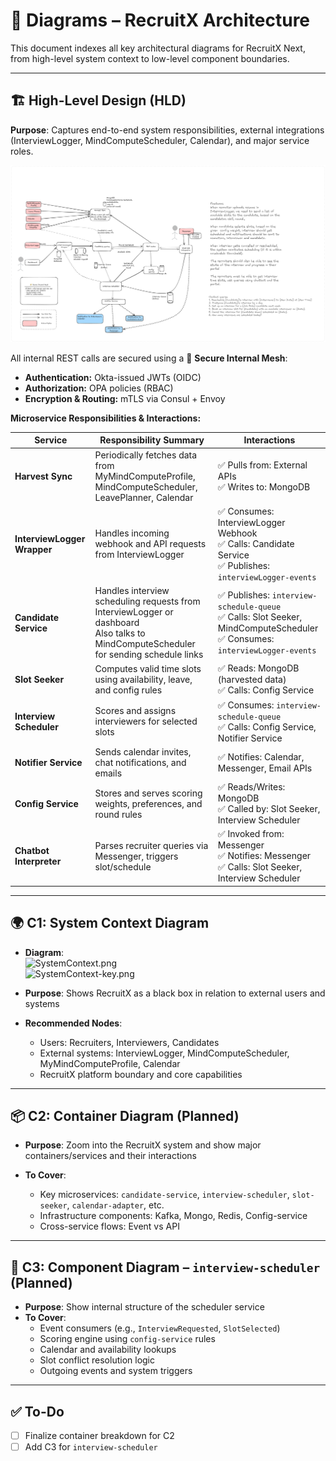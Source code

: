 # 🧭 Diagrams – RecruitX Architecture

This document indexes all key architectural diagrams for RecruitX Next, from high-level system context to low-level
component boundaries.

---

## 🏗️ High-Level Design (HLD)

**Purpose**: Captures end-to-end system responsibilities, external integrations (InterviewLogger, MindComputeScheduler, Calendar), and
major service roles.
 
![HLD.png](../images/HLD.png)

All internal REST calls are secured using a 🔐 **Secure Internal Mesh**:

- **Authentication:** Okta-issued JWTs (OIDC)
- **Authorization:** OPA policies (RBAC)
- **Encryption & Routing:** mTLS via Consul + Envoy

**Microservice Responsibilities & Interactions:**

| Service                 | Responsibility Summary                                                                                                    | Interactions                                                                                                   |
|-------------------------|---------------------------------------------------------------------------------------------------------------------------|----------------------------------------------------------------------------------------------------------------|
| **Harvest Sync**        | Periodically fetches data from MyMindComputeProfile, MindComputeScheduler, LeavePlanner, Calendar                                           | ✅ Pulls from: External APIs<br>✅ Writes to: MongoDB                                                            |
| **InterviewLogger Wrapper**  | Handles incoming webhook and API requests from InterviewLogger                                                                 | ✅ Consumes: InterviewLogger Webhook<br>✅ Calls: Candidate Service  <br>   ✅ Publishes: `interviewLogger-events`          |
| **Candidate Service**   | Handles interview scheduling requests from InterviewLogger or dashboard <br> Also talks to MindComputeScheduler for sending schedule links | ✅ Publishes: `interview-schedule-queue`<br>✅ Calls: Slot Seeker, MindComputeScheduler <br> ✅ Consumes: `interviewLogger-events` |
| **Slot Seeker**         | Computes valid time slots using availability, leave, and config rules                                                     | ✅ Reads: MongoDB (harvested data)<br>✅ Calls: Config Service                                                   |
| **Interview Scheduler** | Scores and assigns interviewers for selected slots                                                                        | ✅ Consumes: `interview-schedule-queue`<br>✅ Calls: Config Service, Notifier Service                            |
| **Notifier Service**    | Sends calendar invites, chat notifications, and emails                                                                    | ✅ Notifies: Calendar, Messenger, Email APIs                                                           |
| **Config Service**      | Stores and serves scoring weights, preferences, and round rules                                                           | ✅ Reads/Writes: MongoDB<br>✅ Called by: Slot Seeker, Interview Scheduler                                       |
| **Chatbot Interpreter** | Parses recruiter queries via Messenger, triggers slot/schedule                                                          | ✅ Invoked from: Messenger<br> ✅ Notifies: Messenger<br>✅ Calls: Slot Seeker, Interview Scheduler           |

---

## 🌍 C1: System Context Diagram

- **Diagram**:  
  ![SystemContext.png](../images/SystemContext.png)  
  ![SystemContext-key.png](../images/SystemContext-key.png)

- **Purpose**: Shows RecruitX as a black box in relation to external users and systems

- **Recommended Nodes**:
    - Users: Recruiters, Interviewers, Candidates
    - External systems: InterviewLogger, MindComputeScheduler, MyMindComputeProfile, Calendar
    - RecruitX platform boundary and core capabilities

---

## 📦 C2: Container Diagram (Planned)

- **Purpose**: Zoom into the RecruitX system and show major containers/services and their interactions

- **To Cover**:
    - Key microservices: `candidate-service`, `interview-scheduler`, `slot-seeker`, `calendar-adapter`, etc.
    - Infrastructure components: Kafka, Mongo, Redis, Config-service
    - Cross-service flows: Event vs API

---

## 🧠 C3: Component Diagram – `interview-scheduler` (Planned)

- **Purpose**: Show internal structure of the scheduler service
- **To Cover**:
    - Event consumers (e.g., `InterviewRequested`, `SlotSelected`)
    - Scoring engine using `config-service` rules
    - Calendar and availability lookups
    - Slot conflict resolution logic
    - Outgoing events and system triggers

---

## ✅ To-Do

- [ ] Finalize container breakdown for C2
- [ ] Add C3 for `interview-scheduler`
